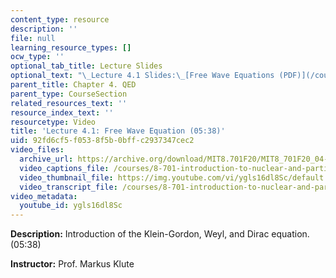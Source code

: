 ```yaml
---
content_type: resource
description: ''
file: null
learning_resource_types: []
ocw_type: ''
optional_tab_title: Lecture Slides
optional_text: "\_Lecture 4.1 Slides:\_[Free Wave Equations (PDF)](/courses/8-701-introduction-to-nuclear-and-particle-physics-fall-2020/resources/mit8_701f20_lec4-1)"
parent_title: Chapter 4. QED
parent_type: CourseSection
related_resources_text: ''
resource_index_text: ''
resourcetype: Video
title: 'Lecture 4.1: Free Wave Equation (05:38)'
uid: 92fd6cf5-f053-8f5b-0bff-c2937347cec2
video_files:
  archive_url: https://archive.org/download/MIT8.701F20/MIT8_701F20_04-01_WaveEquations_300k.mp4
  video_captions_file: /courses/8-701-introduction-to-nuclear-and-particle-physics-fall-2020/21bc838f29c25c028e25052fb1746b5c_ygls16dl8Sc.vtt
  video_thumbnail_file: https://img.youtube.com/vi/ygls16dl8Sc/default.jpg
  video_transcript_file: /courses/8-701-introduction-to-nuclear-and-particle-physics-fall-2020/058535f72344880c8f0e983f4a786996_ygls16dl8Sc.pdf
video_metadata:
  youtube_id: ygls16dl8Sc
---
```


**Description:** Introduction of the Klein-Gordon, Weyl, and Dirac equation. (05:38)

**Instructor:** Prof. Markus Klute